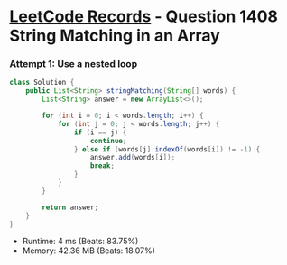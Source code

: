 # [LeetCode Records](../../README.md) - Question 1408 String Matching in an Array

### Attempt 1: Use a nested loop
```java
class Solution {
    public List<String> stringMatching(String[] words) {
        List<String> answer = new ArrayList<>();

        for (int i = 0; i < words.length; i++) {
            for (int j = 0; j < words.length; j++) {
                if (i == j) {
                    continue;
                } else if (words[j].indexOf(words[i]) != -1) {
                    answer.add(words[i]);
                    break;
                }
            }
        }

        return answer;
    }
}
```
- Runtime: 4 ms (Beats: 83.75%)
- Memory: 42.36 MB (Beats: 18.07%)

<br>
